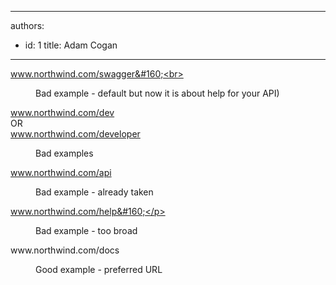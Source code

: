 

---
authors:
  - id: 1
    title: Adam Cogan
---




<span class='intro'> <p class="ssw15-rteElement-GreyBox">www.northwind.com/swagger&#160;<br></p><div><dd class="ssw15-rteElement-FigureBad">Bad example -&#160;default but&#160;now it is about help for your API)​​<br></dd><p class="ssw15-rteElement-GreyBox">www.northwind.com/dev​<br>OR​<br>www.northwind.com/developer<br></p></div><div><dd class="ssw15-rteElement-FigureBad">Bad example​​s<br></dd><p class="ssw15-rteElement-GreyBox">www.northwind.com/api &#160;</p></div><div><dd class="ssw15-rteElement-FigureBad">Bad example -&#160;already taken<br></dd><p class="ssw15-rteElement-GreyBox">www.northwind.com/help&#160;</p></div><div><dd class="ssw15-rteElement-FigureBad">Bad example - too broad<br></dd></div> </span>

<p class="ssw15-rteElement-GreyBox">www.northwind.com/docs&#160;</p><dd class="ssw15-rteElement-FigureGood">Good example -&#160;preferred URL​<br></dd>


